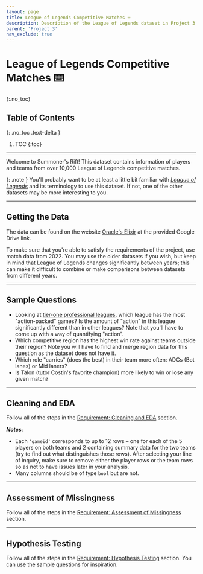 ```yaml
---
layout: page
title: League of Legends Competitive Matches ⌨️
description: Description of the League of Legends dataset in Project 3.
parent: 'Project 3'
nav_exclude: true
---
```


# League of Legends Competitive Matches ⌨️
{:.no_toc}

## Table of Contents
{: .no_toc .text-delta }

1. TOC
{:toc}

---

Welcome to Summoner's Rift! This dataset contains information of players and teams from over 10,000 League of Legends competitive matches.

{: .note }
You'll probably want to be at least a little bit familiar with [*League of Legends*](https://en.wikipedia.org/wiki/League_of_Legends) and its terminology to use this dataset. If not, one of the other datasets may be more interesting to you.

---

## Getting the Data

The data can be found on the website [Oracle's Elixir](https://oracleselixir.com/tools/downloads) at the provided Google Drive link.

To make sure that you're able to satisfy the requirements of the project, use match data from 2022. You may use the older datasets if you wish, but keep in mind that League of Legends changes significantly between years; this can make it difficult to combine or make comparisons between datasets from different years.

---

## Sample Questions

- Looking at [tier-one professional leagues](https://en.wikipedia.org/wiki/List_of_League_of_Legends_leagues_and_tournaments), which league has the most "action-packed" games? Is the amount of "action" in this league significantly different than in other leagues? Note that you'll have to come up with a way of quantifying "action".
- Which competitive region has the highest win rate against teams outside their region? Note you will have to find and merge region data for this question as the dataset does not have it.
- Which role "carries" (does the best) in their team more often: ADCs (Bot lanes) or Mid laners?
- Is Talon (tutor Costin's favorite champion) more likely to win or lose any given match?

---

## Cleaning and EDA

Follow all of the steps in the [Requirement: Cleaning and EDA](../#requirement-cleaning-and-eda-exploratory-data-analysis) section. 

***Notes***:
- Each `'gameid'` corresponds to up to 12 rows – one for each of the 5 players on both teams and 2 containing summary data for the two teams (try to find out what distinguishes those rows). After selecting your line of inquiry, make sure to remove either the player rows or the team rows so as not to have issues later in your analysis.
- Many columns should be of type `bool` but are not.

---

## Assessment of Missingness

Follow all of the steps in the [Requirement: Assessment of Missingness](../#requirement-assessment-of-missingness) section.

---

## Hypothesis Testing

Follow all of the steps in the [Requirement: Hypothesis Testing](../#requirement-hypothesis-testing) section. You can use the sample questions for inspiration.